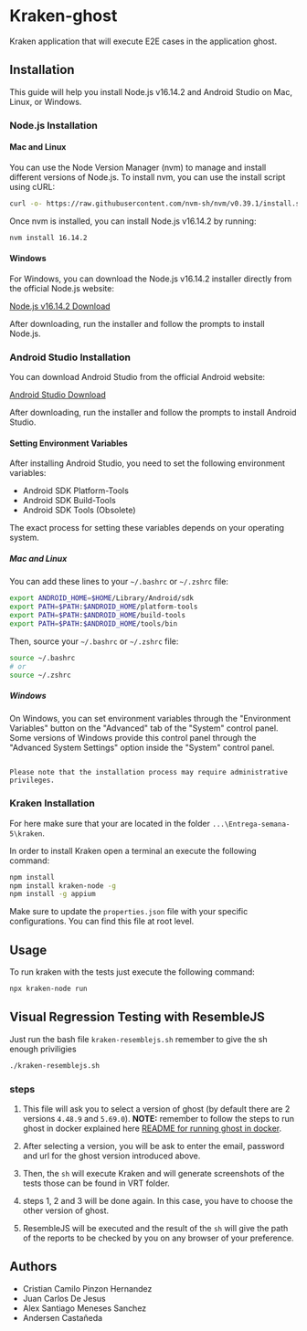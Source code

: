# Kraken-ghost

Kraken application that will execute E2E cases in the application ghost.

## Installation

This guide will help you install Node.js v16.14.2 and Android Studio on Mac, Linux, or Windows.

### Node.js Installation

#### Mac and Linux

You can use the Node Version Manager (nvm) to manage and install different versions of Node.js. To install nvm, you can use the install script using cURL:

```bash
curl -o- https://raw.githubusercontent.com/nvm-sh/nvm/v0.39.1/install.sh | bash
```

Once nvm is installed, you can install Node.js v16.14.2 by running:

```bash
nvm install 16.14.2
```

#### Windows

For Windows, you can download the Node.js v16.14.2 installer directly from the official Node.js website:

[Node.js v16.14.2 Download](https://nodejs.org/dist/v16.14.2/)

After downloading, run the installer and follow the prompts to install Node.js.

### Android Studio Installation

You can download Android Studio from the official Android website:

[Android Studio Download](https://developer.android.com/studio)

After downloading, run the installer and follow the prompts to install Android Studio.

#### Setting Environment Variables

After installing Android Studio, you need to set the following environment variables:

- Android SDK Platform-Tools
- Android SDK Build-Tools
- Android SDK Tools (Obsolete)

The exact process for setting these variables depends on your operating system.

##### Mac and Linux

You can add these lines to your `~/.bashrc` or `~/.zshrc` file:

```bash
export ANDROID_HOME=$HOME/Library/Android/sdk
export PATH=$PATH:$ANDROID_HOME/platform-tools
export PATH=$PATH:$ANDROID_HOME/build-tools
export PATH=$PATH:$ANDROID_HOME/tools/bin
```

Then, source your `~/.bashrc` or `~/.zshrc` file:

```bash
source ~/.bashrc
# or
source ~/.zshrc
```

##### Windows

On Windows, you can set environment variables through the "Environment Variables" button on the "Advanced" tab of the "System" control panel. Some versions of Windows provide this control panel through the "Advanced System Settings" option inside the "System" control panel.

```

Please note that the installation process may require administrative privileges.
```

### Kraken Installation

For here make sure that your are located in the folder `...\Entrega-semana-5\kraken`.

In order to install Kraken open a terminal an execute the following command:

```bash
npm install
npm install kraken-node -g
npm install -g appium
```

Make sure to update the `properties.json` file with your specific configurations. You can find this file at root level.

## Usage

To run kraken with the tests just execute the following command:

```bash
npx kraken-node run
```
## Visual Regression Testing with ResembleJS

Just run the bash file `kraken-resemblejs.sh` remember to give the sh enough priviligies

```bash
./kraken-resemblejs.sh
```
### steps

1. This file will ask you to select a version of ghost (by default there are 2 versions `4.48.9` and `5.69.0`). **NOTE:** remember to follow the steps to run ghost in docker explained here [README for running ghost in docker](../../README.md).

2. After selecting a version, you will be ask to enter the email, password and url for the ghost version introduced above.

3. Then, the `sh` will execute Kraken and will generate screenshots of the tests those can be found in VRT folder.

4. steps 1, 2 and 3 will be done again. In this case, you have to choose the other version of ghost. 

5.  ResembleJS will be executed and the result of the `sh` will give the path of the reports to be checked by you on any browser of your preference.

## Authors

- Cristian Camilo Pinzon Hernandez
- Juan Carlos De Jesus
- Alex Santiago Meneses Sanchez
- Andersen Castañeda
